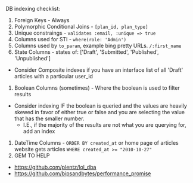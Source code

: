 DB indexing checklist:

1. Foreign Keys - Always
1. Polymorphic Conditional Joins - `[plan_id, plan_type]`
1. Unique constraings - `validates :email, :unique => true`
1. Columns used for STI - `where(role: 'Admin')`
1. Columns used by `to_param`, example bing pretty URLs. `/:first_name`
1. State Columns - states of: ['Draft', 'Submitted', 'Published', 'Unpublished']
  - Consider Composite indexes if you have an interface list of all 'Draft' articles with a particular user_id
1. Boolean Columns (sometimes) - Where the boolean is used to filter results
  - Consider indexing IF the boolean is queried and the values are heavily skewed in favor of either true or false and you are selecting the value that has the smaller number.
    - I.E., if the majority of the results are not what you are querying for, add an index
1. DateTime Columns - `ORDER BY created_at` or home page of articles website gets articles `WHERE created_at >= "2010-10-27"`
1. GEM TO HELP
  - https://github.com/plentz/lol_dba
  - https://github.com/bipsandbytes/performance_promise
